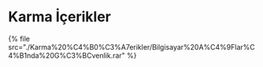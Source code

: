 # Karma İçerikler

<!--Index-->

{% file src="./Karma%20%C4%B0%C3%A7erikler/Bilgisayar%20A%C4%9Flar%C4%B1nda%20G%C3%BCvenlik.rar" %}

<!--Index-->
